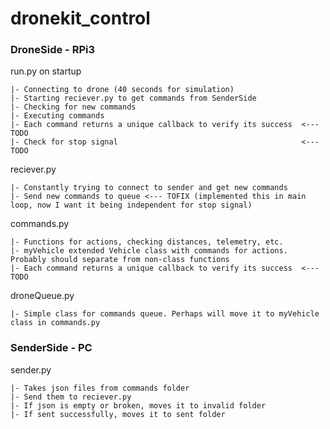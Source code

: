 # dronekit_control

### DroneSide - RPi3 

run.py on startup
```
|- Connecting to drone (40 seconds for simulation)
|- Starting reciever.py to get commands from SenderSide
|- Checking for new commands 
|- Executing commands 
|- Each command returns a unique callback to verify its success  <--- TODO
|- Check for stop signal                                         <--- TODO
```

reciever.py
```
|- Constantly trying to connect to sender and get new commands
|- Send new commands to queue <--- TOFIX (implemented this in main loop, now I want it being independent for stop signal)      
```

commands.py
```
|- Functions for actions, checking distances, telemetry, etc.
|- myVehicle extended Vehicle class with commands for actions. Probably should separate from non-class functions  
|- Each command returns a unique callback to verify its success  <--- TODO
```

droneQueue.py
```
|- Simple class for commands queue. Perhaps will move it to myVehicle class in commands.py
```

### SenderSide - PC                             

sender.py
```
|- Takes json files from commands folder
|- Send them to reciever.py
|- If json is empty or broken, moves it to invalid folder
|- If sent successfully, moves it to sent folder
```
